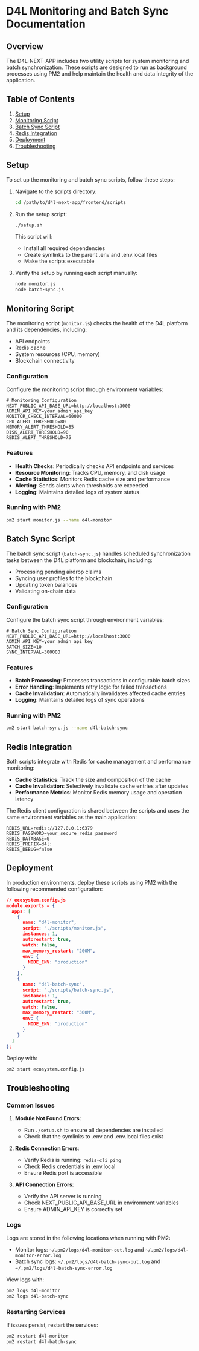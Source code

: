 # D4L Monitoring and Batch Sync Documentation

## Overview

The D4L-NEXT-APP includes two utility scripts for system monitoring and batch synchronization. These scripts are designed to run as background processes using PM2 and help maintain the health and data integrity of the application.

## Table of Contents

1. [Setup](#setup)
2. [Monitoring Script](#monitoring-script)
3. [Batch Sync Script](#batch-sync-script)
4. [Redis Integration](#redis-integration)
5. [Deployment](#deployment)
6. [Troubleshooting](#troubleshooting)

## Setup

To set up the monitoring and batch sync scripts, follow these steps:

1. Navigate to the scripts directory:
   ```bash
   cd /path/to/d4l-next-app/frontend/scripts
   ```

2. Run the setup script:
   ```bash
   ./setup.sh
   ```

   This script will:
   - Install all required dependencies
   - Create symlinks to the parent .env and .env.local files
   - Make the scripts executable

3. Verify the setup by running each script manually:
   ```bash
   node monitor.js
   node batch-sync.js
   ```

## Monitoring Script

The monitoring script (`monitor.js`) checks the health of the D4L platform and its dependencies, including:

- API endpoints
- Redis cache
- System resources (CPU, memory)
- Blockchain connectivity

### Configuration

Configure the monitoring script through environment variables:

```
# Monitoring Configuration
NEXT_PUBLIC_API_BASE_URL=http://localhost:3000
ADMIN_API_KEY=your_admin_api_key
MONITOR_CHECK_INTERVAL=60000
CPU_ALERT_THRESHOLD=80
MEMORY_ALERT_THRESHOLD=85
DISK_ALERT_THRESHOLD=90
REDIS_ALERT_THRESHOLD=75
```

### Features

- **Health Checks**: Periodically checks API endpoints and services
- **Resource Monitoring**: Tracks CPU, memory, and disk usage
- **Cache Statistics**: Monitors Redis cache size and performance
- **Alerting**: Sends alerts when thresholds are exceeded
- **Logging**: Maintains detailed logs of system status

### Running with PM2

```bash
pm2 start monitor.js --name d4l-monitor
```

## Batch Sync Script

The batch sync script (`batch-sync.js`) handles scheduled synchronization tasks between the D4L platform and blockchain, including:

- Processing pending airdrop claims
- Syncing user profiles to the blockchain
- Updating token balances
- Validating on-chain data

### Configuration

Configure the batch sync script through environment variables:

```
# Batch Sync Configuration
NEXT_PUBLIC_API_BASE_URL=http://localhost:3000
ADMIN_API_KEY=your_admin_api_key
BATCH_SIZE=10
SYNC_INTERVAL=300000
```

### Features

- **Batch Processing**: Processes transactions in configurable batch sizes
- **Error Handling**: Implements retry logic for failed transactions
- **Cache Invalidation**: Automatically invalidates affected cache entries
- **Logging**: Maintains detailed logs of sync operations

### Running with PM2

```bash
pm2 start batch-sync.js --name d4l-batch-sync
```

## Redis Integration

Both scripts integrate with Redis for cache management and performance monitoring:

- **Cache Statistics**: Track the size and composition of the cache
- **Cache Invalidation**: Selectively invalidate cache entries after updates
- **Performance Metrics**: Monitor Redis memory usage and operation latency

The Redis client configuration is shared between the scripts and uses the same environment variables as the main application:

```
REDIS_URL=redis://127.0.0.1:6379
REDIS_PASSWORD=your_secure_redis_password
REDIS_DATABASE=0
REDIS_PREFIX=d4l:
REDIS_DEBUG=false
```

## Deployment

In production environments, deploy these scripts using PM2 with the following recommended configuration:

```json
// ecosystem.config.js
module.exports = {
  apps: [
    {
      name: "d4l-monitor",
      script: "./scripts/monitor.js",
      instances: 1,
      autorestart: true,
      watch: false,
      max_memory_restart: "200M",
      env: {
        NODE_ENV: "production"
      }
    },
    {
      name: "d4l-batch-sync",
      script: "./scripts/batch-sync.js",
      instances: 1,
      autorestart: true,
      watch: false,
      max_memory_restart: "300M",
      env: {
        NODE_ENV: "production"
      }
    }
  ]
};
```

Deploy with:
```bash
pm2 start ecosystem.config.js
```

## Troubleshooting

### Common Issues

1. **Module Not Found Errors**:
   - Run `./setup.sh` to ensure all dependencies are installed
   - Check that the symlinks to .env and .env.local files exist

2. **Redis Connection Errors**:
   - Verify Redis is running: `redis-cli ping`
   - Check Redis credentials in .env.local
   - Ensure Redis port is accessible

3. **API Connection Errors**:
   - Verify the API server is running
   - Check NEXT_PUBLIC_API_BASE_URL in environment variables
   - Ensure ADMIN_API_KEY is correctly set

### Logs

Logs are stored in the following locations when running with PM2:

- Monitor logs: `~/.pm2/logs/d4l-monitor-out.log` and `~/.pm2/logs/d4l-monitor-error.log`
- Batch sync logs: `~/.pm2/logs/d4l-batch-sync-out.log` and `~/.pm2/logs/d4l-batch-sync-error.log`

View logs with:
```bash
pm2 logs d4l-monitor
pm2 logs d4l-batch-sync
```

### Restarting Services

If issues persist, restart the services:
```bash
pm2 restart d4l-monitor
pm2 restart d4l-batch-sync
```
